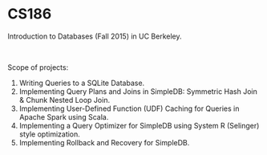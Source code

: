 <h1> CS186 </h1>
<p>Introduction to Databases (Fall 2015) in UC Berkeley.</p>
<br>
<p>Scope of projects:
    <ol>
      <li>Writing Queries to a SQLite Database.</li>
      <li>Implementing Query Plans and Joins in SimpleDB: Symmetric Hash Join & Chunk Nested Loop Join.</li>
      <li>Implementing User-Defined Function (UDF) Caching for Queries in Apache Spark using Scala.</li>
      <li>Implementing a Query Optimizer for SimpleDB using System R (Selinger) style optimization.</li>
      <li>Implementing Rollback and Recovery for SimpleDB.</li>
    </ol>
</p>
